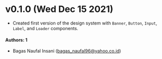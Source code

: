 # v0.1.0 (Wed Dec 15 2021)

- Created first version of the design system with `Banner`, `Button`, `Input`, `Label`, and `Loader` components.

#### Authors: 1

- Bagas Naufal Insani (bagas_naufal96@yahoo.co.id)
